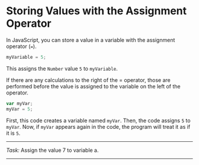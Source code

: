 # Storing Values with the Assignment Operator

In JavaScript, you can store a value in a variable with the assignment operator (`=`).

```javascript
myVariable = 5;
```

This assigns the `Number` value `5` to `myVariable`.

If there are any calculations to the right of the = operator, those are performed before the value is assigned to the variable on the left of the operator.

```javascript
var myVar;
myVar = 5;
```

First, this code creates a variable named `myVar`. Then, the code assigns `5` to `myVar`. Now, if `myVar` appears again in the code, the program will treat it as if it is `5`.

---

_Task:_ Assign the value 7 to variable a.

---
